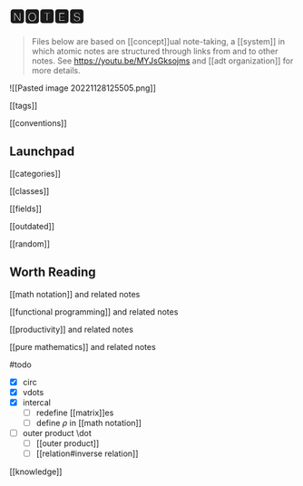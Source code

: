 # 🅽🅾🆃🅴🆂

> Files below are based on [[concept]]ual note-taking, a [[system]] in which
> atomic notes are structured through links from and to other notes. See
> <https://youtu.be/MYJsGksojms> and [[adt organization]] for more details.

![[Pasted image 20221128125505.png]]

[[tags]]

[[conventions]]

## Launchpad

[[categories]]

[[classes]]

[[fields]]

[[outdated]]

[[random]]

## Worth Reading

[[math notation]] and related notes

[[functional programming]] and related notes

[[productivity]] and related notes

[[pure mathematics]] and related notes

#todo

- [x] circ
- [x] vdots
- [x] intercal
  - [ ] redefine [[matrix]]es
  - [ ] define $\rho$ in [[math notation]]
- [ ] outer product \\dot
  - [ ] [[outer product]]
  - [ ] [[relation#inverse relation]]

[[knowledge]]
